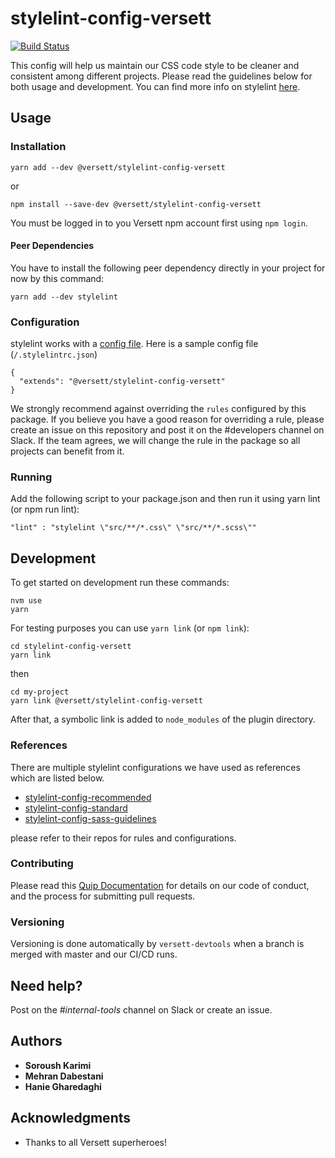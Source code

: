 # stylelint-config-versett

[![Build Status](https://travis-ci.com/versett/stylelint-config-versett.svg?token=V1x7Y8ZXchNswxYZP5ko&branch=master)](https://travis-ci.com/versett/stylelint-config-versett)

This config will help us maintain our CSS code style to be cleaner and consistent among different projects.
Please read the guidelines below for both usage and development.
You can find more info on stylelint [here](https://github.com/stylelint/stylelint).


## Usage

### Installation

```
yarn add --dev @versett/stylelint-config-versett
```
or
```
npm install --save-dev @versett/stylelint-config-versett
```

You must be logged in to you Versett npm account first using `npm login`.

#### Peer Dependencies

You have to install the following peer dependency directly in your project for now by this command:
```
yarn add --dev stylelint
```

### Configuration
stylelint works with a [config file](https://github.com/stylelint/stylelint).
Here is a sample config file (`/.stylelintrc.json`)

```
{
  "extends": "@versett/stylelint-config-versett"
}
```

We strongly recommend against overriding the `rules` configured by this package. If you believe you have a good reason for overriding a rule, please create an issue on this repository and post it on the #developers channel on Slack. If the team agrees, we will change the rule in the package so all projects can benefit from it.

### Running

Add the following script to your package.json and then run it using yarn lint (or npm run lint):

```
"lint" : "stylelint \"src/**/*.css\" \"src/**/*.scss\""
```

## Development

To get started on development run these commands:
```
nvm use
yarn
```
For testing purposes you can use `yarn link` (or `npm link`):
```
cd stylelint-config-versett
yarn link
```
then
```
cd my-project
yarn link @versett/stylelint-config-versett
```

After that, a symbolic link is added to `node_modules` of the plugin directory.

### References

There are multiple stylelint configurations we have used as references which are listed below.

* [stylelint-config-recommended](https://github.com/stylelint/stylelint-config-recommended)
* [stylelint-config-standard](https://github.com/stylelint/stylelint-config-standard)
* [stylelint-config-sass-guidelines](https://github.com/bjankord/stylelint-config-sass-guidelines)

please refer to their repos for rules and configurations.

### Contributing

Please read this [Quip Documentation](https://versett.quip.com/zyEcAZ0ZosJn/How-to-Contribute-Code) for details on our code of conduct, and the process for submitting pull requests.

### Versioning

Versioning is done automatically by `versett-devtools` when a branch is merged with master and our CI/CD runs.

## Need help?

Post on the *#internal-tools* channel on Slack or create an issue.

## Authors

* **Soroush Karimi**
* **Mehran Dabestani**
* **Hanie Gharedaghi**

## Acknowledgments

* Thanks to all Versett superheroes!

